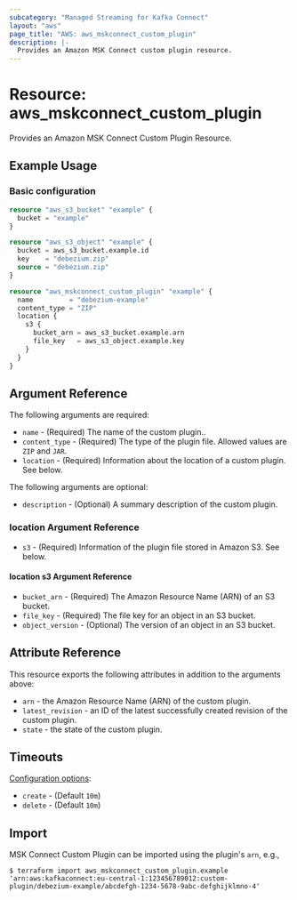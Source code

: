 ```yaml
---
subcategory: "Managed Streaming for Kafka Connect"
layout: "aws"
page_title: "AWS: aws_mskconnect_custom_plugin"
description: |-
  Provides an Amazon MSK Connect custom plugin resource.
---
```


# Resource: aws_mskconnect_custom_plugin

Provides an Amazon MSK Connect Custom Plugin Resource.

## Example Usage

### Basic configuration

```terraform
resource "aws_s3_bucket" "example" {
  bucket = "example"
}

resource "aws_s3_object" "example" {
  bucket = aws_s3_bucket.example.id
  key    = "debezium.zip"
  source = "debezium.zip"
}

resource "aws_mskconnect_custom_plugin" "example" {
  name         = "debezium-example"
  content_type = "ZIP"
  location {
    s3 {
      bucket_arn = aws_s3_bucket.example.arn
      file_key   = aws_s3_object.example.key
    }
  }
}
```

## Argument Reference

The following arguments are required:

* `name` - (Required) The name of the custom plugin..
* `content_type` - (Required) The type of the plugin file. Allowed values are `ZIP` and `JAR`.
* `location` - (Required) Information about the location of a custom plugin. See below.

The following arguments are optional:

* `description` - (Optional) A summary description of the custom plugin.

### location Argument Reference

* `s3` - (Required) Information of the plugin file stored in Amazon S3. See below.

#### location s3 Argument Reference

* `bucket_arn` - (Required) The Amazon Resource Name (ARN) of an S3 bucket.
* `file_key` - (Required) The file key for an object in an S3 bucket.
* `object_version` - (Optional) The version of an object in an S3 bucket.

## Attribute Reference

This resource exports the following attributes in addition to the arguments above:

* `arn` - the Amazon Resource Name (ARN) of the custom plugin.
* `latest_revision` - an ID of the latest successfully created revision of the custom plugin.
* `state` - the state of the custom plugin.

## Timeouts

[Configuration options](https://developer.hashicorp.com/terraform/language/resources/syntax#operation-timeouts):

* `create` - (Default `10m`)
* `delete` - (Default `10m`)

## Import

MSK Connect Custom Plugin can be imported using the plugin's `arn`, e.g.,

```
$ terraform import aws_mskconnect_custom_plugin.example 'arn:aws:kafkaconnect:eu-central-1:123456789012:custom-plugin/debezium-example/abcdefgh-1234-5678-9abc-defghijklmno-4'
```
